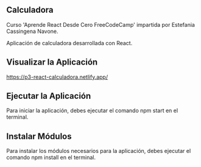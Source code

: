 ## Calculadora
Curso 'Aprende React Desde Cero FreeCodeCamp' impartida por Estefania Cassingena Navone.

Aplicación de calculadora desarrollada con React.

## Visualizar la Aplicación
https://p3-react-calculadora.netlify.app/

## Ejecutar la Aplicación
Para iniciar la aplicación, debes ejecutar el comando npm start en el terminal.

## Instalar Módulos
Para instalar los módulos necesarios para la aplicación, debes ejecutar el comando npm install en el terminal.
